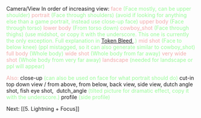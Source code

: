 Camera/View
In order of increasing view: 
<font color=F1ACAB>face</font> <font color=98fb98>(Face mostly, can be upper shoulder)</font>
<font color=F1ACAB>portrait</font> <font color=98fb98>(Face through shoulders) (avoid if looking for anything else than a game portrait, instead use close-up face)</font>
<font color=F1ACAB>upper body</font> <font color=98fb98>(Face through torso)</font>
<font color=F1ACAB>lower body</font> <font color=98fb98>(From torso down)</font>
<font color=F1ACAB>cowboy_shot</font> <font color=98fb98>(Face through thighs) (use midshot, or copy it with the underscore. This one is currently the only exception. Full explanation in <a href="INSERTLINKHERE"> Token Bleed </a>.)</font>
<font color=F1ACAB>mid shot</font> <font color=98fb98>(Face to below knee) (ppl mistagged, so it can also generate similar to cowboy_shot)</font>
<font color=F1ACAB>full body</font> <font color=98fb98>(Whole body)</font>
<font color=F1ACAB>wide shot</font> <font color=98fb98>(Whole body from far away)</font>
<font color=F1ACAB>very wide shot</font> <font color=98fb98>(Whole body from very far away)</font>
<font color=F1ACAB>landscape</font> <font color=98fb98>(needed for landscape or ppl will appear)</font>

<font color=F1ACAB>Also:</font>
close-up <font color=98fb98>(can also be used on face for what portrait should do)</font>
cut-in
top down view / from above, from below, back view, side view, dutch angle shot, fish eye shot, 
dutch_angle <font color=98fb98>(tilted picture for dramatic effect, copy it with the underscore.)</font>
profile <font color=98fb98>(side profile)</font>

Next: [[5. Lightning + Focus]]
